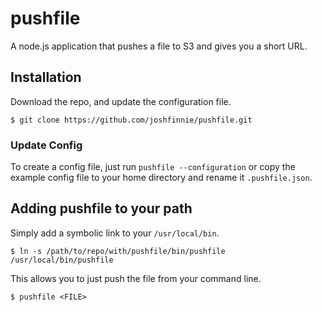# pushfile


A node.js application that pushes a file to S3 and gives you a short URL.

## Installation

Download the repo, and update the configuration file.

    $ git clone https://github.com/joshfinnie/pushfile.git

### Update Config

To create a config file, just run `pushfile --configuration` or copy the example config file to your home directory and rename it `.pushfile.json`.

## Adding pushfile to your path

Simply add a symbolic link to your `/usr/local/bin`.

    $ ln -s /path/to/repo/with/pushfile/bin/pushfile /usr/local/bin/pushfile

This allows you to just push the file from your command line.

    $ pushfile <FILE>
